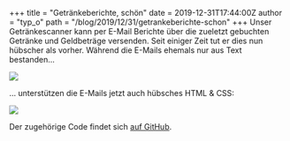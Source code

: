 +++
title = "Getränkeberichte, schön"
date = 2019-12-31T17:44:00Z
author = "typ_o"
path = "/blog/2019/12/31/getrankeberichte-schon"
+++
Unser Getränkescanner kann per E-Mail Berichte über die zueletzt
gebuchten Getränke und Geldbeträge versenden. Seit einiger Zeit tut er
dies nun hübscher als vorher. Während die E-Mails ehemals nur aus Text
bestanden...  
  
[![](https://flipdot.org/blog/uploads/mail-text.serendipityThumb.jpeg)](https://flipdot.org/blog/uploads/mail-text.jpeg)  
  
... unterstützen die E-Mails jetzt auch hübsches HTML & CSS:  
  
[![](https://flipdot.org/blog/uploads/mail-html.serendipityThumb.jpeg)](https://flipdot.org/blog/uploads/mail-html.jpeg)  
  
Der zugehörige Code findet sich [auf
GitHub](https://github.com/flipdot/drinks-touch/blob/develop/drinks_touch/notifications/notification.py).
